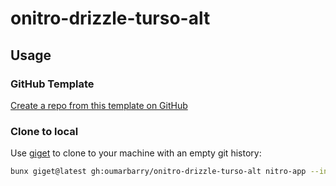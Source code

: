# onitro-drizzle-turso-alt

## Usage

### GitHub Template

[Create a repo from this template on GitHub](https://github.com/oumarbarry/onitro-drizzle-turso-alt/generate)

### Clone to local

Use [giget](https://github.com/unjs/giget) to clone to your machine with an empty git history:

```bash
bunx giget@latest gh:oumarbarry/onitro-drizzle-turso-alt nitro-app --install --shell
```
